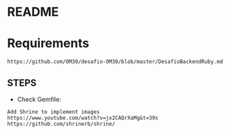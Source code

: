 # README

# Requirements
```
https://github.com/OM30/desafio-OM30/blob/master/DesafioBackendRuby.md
```

## STEPS

* Check Gemfile:
```
Add Shrine to implement images
https://www.youtube.com/watch?v=jx2CAQrXaMg&t=39s
https://github.com/shrinerb/shrine/
```